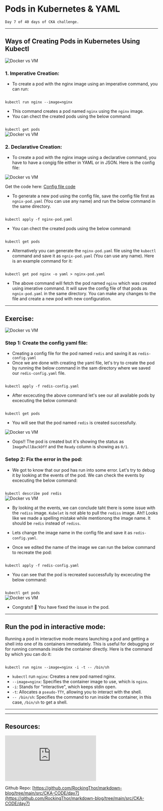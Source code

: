 # Pods in Kubernetes & YAML

    Day 7 of 40 days of CKA challenge.

---

## Ways of Creating Pods in Kubernetes Using Kubectl

<img src="https://d2lff49aaqvgse.cloudfront.net/cka-images/day7/first.png" alt="Docker vs VM" style="max-width:100%; height:auto;">

### 1. Imperative Creation:

-   To create a pod with the nginx image using an imperative command, you can run:

<Code language="bash">
kubectl run nginx --image=nginx
</Code>

-   This command creates a pod named `nginx` using the `nginx` image.
-   You can chect the created pods using the below command:

<Code language="bash">
kubectl get pods
</Code>
<img src="https://d2lff49aaqvgse.cloudfront.net/cka-images/day7/2nd.png" alt="Docker vs VM" style="max-width:100%; height:auto;">

### 2. Declarative Creation:

-   To create a pod with the nginx image using a declarative command, you have to have a congig file either in YAML or in JSON. Here is the config file:

<img src="https://d2lff49aaqvgse.cloudfront.net/cka-images/day7/3rd.png" alt="Docker vs VM" style="max-width:100%; height:auto;">

Get the code here: [Config file code](https://github.com/RockingThor/markdown-blog/blob/main/src/CKA-CODE/day7/nginx-pod.yaml)

-   To generate a new pod using the config file, save the config file first as `ngnix-pod.yaml` (You can use any name) and run the below command in the same directory.

<Code language="bash">
kubectl apply -f nginx-pod.yaml
</Code>

-   You can chect the created pods using the below command:

<Code language="bash">
kubectl get pods
</Code>

-   Alternatively you can generate the `nginx-pod.yaml` file using the `kubectl` command and save it as `ngnix-pod.yaml` (You can use any name). Here is an example command for it:

<Code language="bash">
kubectl get pod nginx -o yaml > nginx-pod.yaml
</Code>

-   The above command will fetch the pod named `nginx` which was created using imerative command. It will save the config file of that pods as `ngnix-pod.yaml` in the same directory. You can make any changes to the file and create a new pod with new configuration.

---

## Exercise:

<img src="https://d2lff49aaqvgse.cloudfront.net/cka-images/day7/4th.png" alt="Docker vs VM" style="max-width:100%; height:auto;">

### Step 1: Create the config yaml file:

-   Creating a config file for the pod named `redis` and saving it as `redis-config.yaml`
-   Once we are done with creating the yaml file, let's try to create the pod by running the below command in the sam directory where we saved our `redis-config.yaml` file.

<Code language="bash">
kubectl apply -f redis-config.yaml
</Code>

-   After excecuting the above command let's see our all available pods by excecuting the below command:

<Code language="bash">
kubectl get pods
</Code>

-   You will see that the pod named `redis` is created successfully.

<img src="https://d2lff49aaqvgse.cloudfront.net/cka-images/day7/5th.png" alt="Docker vs VM" style="max-width:100%; height:auto;">

-   Oops!! The pod is created but it's showing the status as `ImagePullBackOff` and the `Ready` column is showing as `0/1`.

### Setep 2: Fix the error in the pod:

-   We got to know that our pod has run into some error. Let's try to debug it by looking at the events of the pod. We can check the events by excecuting the below command:

<Code language="bash">
kubectl describe pod redis
</Code>

<img src="https://d2lff49aaqvgse.cloudfront.net/cka-images/day7/6th.png" alt="Docker vs VM" style="max-width:100%; height:auto;">

-   By looking at the events, we can conclude taht there is some issue with the `rediss` image. `Kubelet` is not able to pull the `rediss` image. Ah!! Looks like we made a spelling mistake while mentionong the image name. It should be `redis` instead of `rediss`.

-   Lets change the image name in the config file and save it as `redis-config.yaml`.

-   Once we edited the name of the image we can run the below command to recreate the pod:

<Code language="bash">
kubectl apply -f redis-config.yaml
</Code>

-   You can see that the pod is recreated successfully by excecuting the below command:

<Code language="bash">
kubectl get pods
</Code>

<img src="https://d2lff49aaqvgse.cloudfront.net/cka-images/day7/7th.png" alt="Docker vs VM" style="max-width:100%; height:auto;">

-   Congrats!! 🎉 You have fixed the issue in the pod.

---

## Run the pod in interactive mode:

Running a pod in interactive mode means launching a pod and getting a shell into one of its containers immediately. This is useful for debugging or for running commands inside the container directly. Here is the command by which you can do it:

<Code language="bash">
kubectl run nginx --image=nginx -i -t -- /bin/sh
</Code>

-   `kubectl` run `nginx`: Creates a new pod named nginx.
-   `--image=nginx`: Specifies the container image to use, which is `nginx`.
-   `-i`: Stands for "interactive", which keeps stdin open.
-   `-t`: Allocates a `pseudo-TTY`, allowing you to interact with the shell.
-   `-- /bin/sh`: Specifies the command to run inside the container, in this case, `/bin/sh` to get a shell.

---

---

## Resources:

<iframe style="max-width:100%; height:auto;" src="https://www.youtube.com/embed/_f9ql2Y5Xcc" title="Day 7/40 -  Pod In Kubernetes Explained | Imperative VS Declarative Way | YAML Tutorial" frameborder="0" allow="accelerometer; autoplay; clipboard-write; encrypted-media; gyroscope; picture-in-picture; web-share" referrerpolicy="strict-origin-when-cross-origin" allowfullscreen></iframe>

Github Repo: [https://github.com/RockingThor/markdown-blog/tree/main/src/CKA-CODE/day7](https://github.com/RockingThor/markdown-blog/tree/main/src/CKA-CODE/day7)
